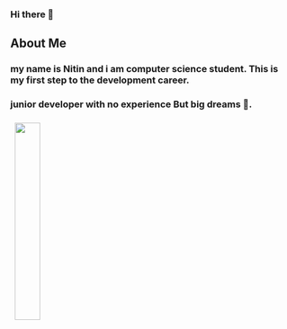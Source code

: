 ### Hi there 👋
###  <h2> About Me </h2>

###  my name is Nitin and i am computer science student. This is my first step to the development career.
###  junior developer with no experience But big dreams 🧐.
     
### &nbsp; <img src ="https://encrypted-tbn0.gstatic.com/images?q=tbn:ANd9GcR4wRijFryCqGL0uMjRCzlTIqdGtIT09kYeMw&usqp=CAU" height="30%" width="30%">


    

<!--
**Nitin-patil2209/Nitin-patil2209** is a ✨ _special_ ✨ repository because its `README.md` (this file) appears on your GitHub profile.

Here are some ideas to get you started:

- 🔭 I’m currently working on ...
- 🌱 I’m currently learning ...
- 👯 I’m looking to collaborate on ...
- 🤔 I’m looking for help with ...
- 💬 Ask me about ...
- 📫 How to reach me: ...
- 😄 Pronouns: ...
- ⚡ Fun fact: ...
-->
